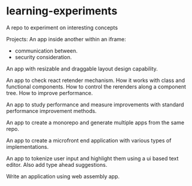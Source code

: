 # learning-experiments
A repo to experiment on interesting concepts

Projects:
An app inside another within an iframe:
- communication between.
- security consideration.

An app with resizable and draggable layout design capability.

An app to check react retender mechanism. How it works with class and functional components. How to control the rerenders along a component tree. How to improve performance.

An app to study performance and measure improvements with standard performance improvement methods.

An app to create a monorepo and generate multiple apps from the same repo.

An app to create a microfront end application with various types of implementations.

An app to tokenize user input and highlight them using a ui based text editor. Also add type ahead suggestions.

Write an application using web assembly app.
